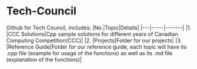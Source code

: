 # Tech-Council
Github for Tech Council, includes:
|No.|Topic|Details|
|---|-----|-------|
|1. |CCC Solutions|Cpp sample solutions for different years of Canadian Computing Competition(CCC)|
|2. |Projects|Folder for our projects|
|3. |Reference Guide|Folder for our reference guide, each topic will have its .cpp file (example for usage of the functions) as well as its .md file (explanation of the functions)|
